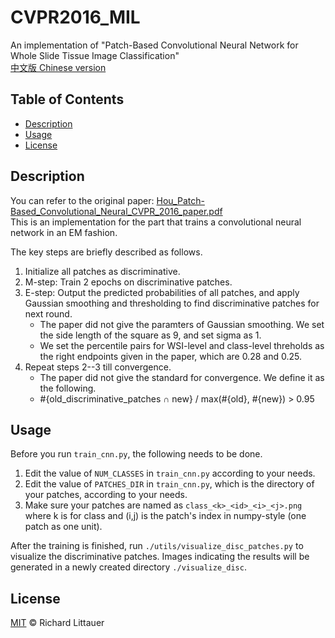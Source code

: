 # CVPR2016_MIL
An implementation of "Patch-Based Convolutional Neural Network for Whole Slide Tissue Image Classification"  
[中文版 Chinese version](README.zh-CN.md)
## Table of Contents

- [Description](#description)
- [Usage](#usage)
- [License](#license)

## Description
You can refer to the original paper: [Hou_Patch-Based_Convolutional_Neural_CVPR_2016_paper.pdf](https://openaccess.thecvf.com/content_cvpr_2016/papers/Hou_Patch-Based_Convolutional_Neural_CVPR_2016_paper.pdf)  
This is an implementation for the part that trains a convolutional neural network in an EM fashion.

The key steps are briefly described as follows.  
1. Initialize all patches as discriminative.
2. M-step: Train 2 epochs on discriminative patches.
3. E-step: Output the predicted probabilities of all patches, and apply Gaussian smoothing and thresholding to find discriminative patches for next round.
    - The paper did not give the paramters of Gaussian smoothing. We set the side length of the square as 9, and set sigma as 1.
    - We set the percentile pairs for WSI-level and class-level threholds as the right endpoints given in the paper, which are 0.28 and 0.25.
4. Repeat steps 2--3 till convergence.
    - The paper did not give the standard for convergence. We define it as the following.
    - #{old_discriminative_patches ∩ new} / max⁡(#{old}, #{new}) > 0.95

## Usage

Before you run `train_cnn.py`, the following needs to be done.
1. Edit the value of `NUM_CLASSES` in `train_cnn.py` according to your needs.
2. Edit the value of `PATCHES_DIR` in `train_cnn.py`, which is the directory of your patches, according to your needs.
3. Make sure your patches are named as `class_<k>_<id>_<i>_<j>.png` where k is for class and (i,j) is the patch's index in numpy-style (one patch as one unit).

After the training is finished, run `./utils/visualize_disc_patches.py` to visualize the discriminative patches. Images indicating the results will be generated in a newly created directory `./visualize_disc`.

## License

[MIT](LICENSE) © Richard Littauer
